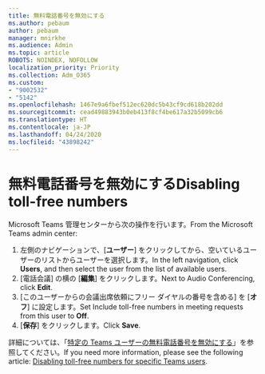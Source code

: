 ```yaml
---
title: 無料電話番号を無効にする
ms.author: pebaum
author: pebaum
manager: mnirkhe
ms.audience: Admin
ms.topic: article
ROBOTS: NOINDEX, NOFOLLOW
localization_priority: Priority
ms.collection: Adm_O365
ms.custom:
- "9002532"
- "5142"
ms.openlocfilehash: 1467e9a6fbef512ec620dc5b43cf9cd618b202dd
ms.sourcegitcommit: cead49883943b0eb413f8cf4be617a32b5099cb6
ms.translationtype: HT
ms.contentlocale: ja-JP
ms.lasthandoff: 04/24/2020
ms.locfileid: "43898242"
---
```

# <a name="disabling-toll-free-numbers"></a><span data-ttu-id="be702-102">無料電話番号を無効にする</span><span class="sxs-lookup"><span data-stu-id="be702-102">Disabling toll-free numbers</span></span>

<span data-ttu-id="be702-103">Microsoft Teams 管理センターから次の操作を行います。</span><span class="sxs-lookup"><span data-stu-id="be702-103">From the Microsoft Teams admin center:</span></span>

1. <span data-ttu-id="be702-104">左側のナビゲーションで、[**ユーザー**] をクリックしてから、空いているユーザーのリストからユーザーを選択します。</span><span class="sxs-lookup"><span data-stu-id="be702-104">In the left navigation, click **Users**, and then select the user from the list of available users.</span></span>
2. <span data-ttu-id="be702-105">[電話会議] の横の [**編集**] をクリックします。</span><span class="sxs-lookup"><span data-stu-id="be702-105">Next to Audio Conferencing, click **Edit**.</span></span>
3. <span data-ttu-id="be702-106">[このユーザーからの会議出席依頼にフリー ダイヤルの番号を含める] を [**オフ**] に設定します。</span><span class="sxs-lookup"><span data-stu-id="be702-106">Set Include toll-free numbers in meeting requests from this user to **Off**.</span></span>
4. <span data-ttu-id="be702-107">[**保存**] をクリックします。</span><span class="sxs-lookup"><span data-stu-id="be702-107">Click **Save**.</span></span>

<span data-ttu-id="be702-108">詳細については、「[特定の Teams ユーザーの無料電話番号を無効にする](https://docs.microsoft.com/microsoftteams/disabling-toll-free-numbers-for-specific-teams-users)」を参照してください。</span><span class="sxs-lookup"><span data-stu-id="be702-108">If you need more information, please see the following article: [Disabling toll-free numbers for specific Teams users](https://docs.microsoft.com/microsoftteams/disabling-toll-free-numbers-for-specific-teams-users).</span></span>

